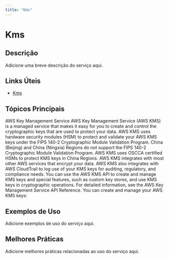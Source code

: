 ```yaml
---
title: "Kms"
---
```


# Kms

## Descrição

Adicione uma breve descrição do serviço aqui.

## Links Úteis

- [Kms](https://docs.aws.amazon.com/kms/latest/developerguide/overview.html)

## Tópicos Principais

AWS Key Management Service
AWS Key Management Service (AWS KMS) is a managed service that makes it easy for you to create and control the
    cryptographic keys that are used to protect your data. AWS KMS uses hardware security modules
    (HSM) to protect and validate your AWS KMS keys under the FIPS
      140-2 Cryptographic Module Validation Program. China (Beijing) and
    China (Ningxia) Regions do not support the FIPS 140-2 Cryptographic Module Validation
    Program. AWS KMS uses OSCCA certified HSMs to
    protect KMS keys in China Regions.
AWS KMS integrates with most other AWS
      services that encrypt your data. AWS KMS also integrates with AWS CloudTrail to log use
    of your KMS keys for auditing, regulatory, and compliance needs.
You can use the AWS KMS API to create and manage KMS keys and special features, such as custom key stores, and use KMS keys in cryptographic operations. For detailed information,
    see the AWS Key Management Service API Reference.
You can create and manage your AWS KMS keys:

## Exemplos de Uso

Adicione exemplos de uso do serviço aqui.

## Melhores Práticas

Adicione melhores práticas relacionadas ao uso do serviço aqui.
